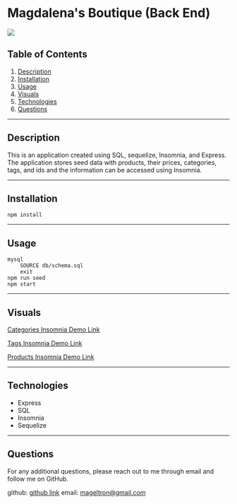 # Magdalena's Boutique (Back End)

![](https://img.shields.io/badge/License-MIT-white.svg)

## Table of Contents
1. [Description](#description)
2. [Installation](#installation)
3. [Usage](#usage)
4. [Visuals](#visuals)
5. [Technologies](#contributions)
6. [Questions](#questions)

---
## Description
This is an application created using SQL, sequelize, Insomnia, and Express. The application stores seed data with products, their prices, categories, tags, and ids and the information can be accessed using Insomnia. 

---
## Installation
    npm install
    

---
## Usage
    mysql
        SOURCE db/schema.sql
        exit
    npm run seed
    npm start

---
## Visuals
[Categories Insomnia Demo Link](https://youtu.be/J5TiRAVo2QE)

[Tags Insomnia Demo Link](https://youtu.be/SProRou64YA)

[Products Insomnia Demo Link](https://youtu.be/ToAzMZO0Ucc)


---
## Technologies
* Express
* SQL
* Insomnia
* Sequelize

---
## Questions
For any additional questions, please reach out to me through email and follow me on GitHub.

github: 
[github link](https://www.github.com/magdalenaperry)
email: 
mageltron@gmail.com